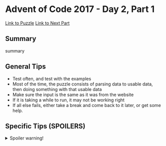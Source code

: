 # Advent of Code 2017 - Day 2, Part 1

[Link to Puzzle](https://adventofcode.com/2017/day/2)
[Link to Next Part](https://github.com/CodingAP/unofficial-aoc-syllabus/blob/main/years/2017/day2/part2.md)

## Summary
summary

## General Tips
- Test often, and test with the examples
- Most of the time, the puzzle consists of parsing data to usable data, then doing something with that usable data
- Make sure the input is the same as it was from the website
- If it is taking a while to run, it may not be working right
- If all else fails, either take a break and come back to it later, or get some help.

## Specific Tips (SPOILERS)
<details> <summary>Spoiler warning!</summary>

specific tips

</details>